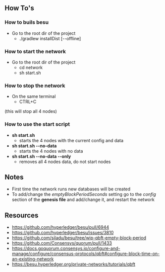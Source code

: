 ## How To's

### How to buils besu
- Go to the root dir of the project
  - ./gradlew installDist [--offline]

### How to start the network
- Go to the root dir of the project
  - cd network
  - sh start.sh
### How to stop the network
- On the same terminal
  - CTRL+C

(this will stop all 4 nodes)

### How to use the start script
- **sh start.sh**
  - starts the 4 nodes with the current config and data
- **sh start.sh --no-data**
  - starts the 4 nodes with no data
- **sh start.sh --no-data --only**
  - removes all 4 nodes data, do not start nodes
  
  

## Notes
- First time the network runs new databases will be created
- To add/change the _emptyBlockPeriodSeconds_ setting go to the _config_ section of the **genesis file** and add/change it, and restart the network

## Resources
- https://github.com/hyperledger/besu/pull/6944
- https://github.com/hyperledger/besu/issues/3810
- https://github.com/siladu/besu/tree/wip-qbft-empty-block-period
- https://github.com/Consensys/quorum/pull/1433
- https://docs.goquorum.consensys.io/configure-and-manage/configure/consensus-protocols/qbft#configure-block-time-on-an-existing-network
- https://besu.hyperledger.org/private-networks/tutorials/qbft
